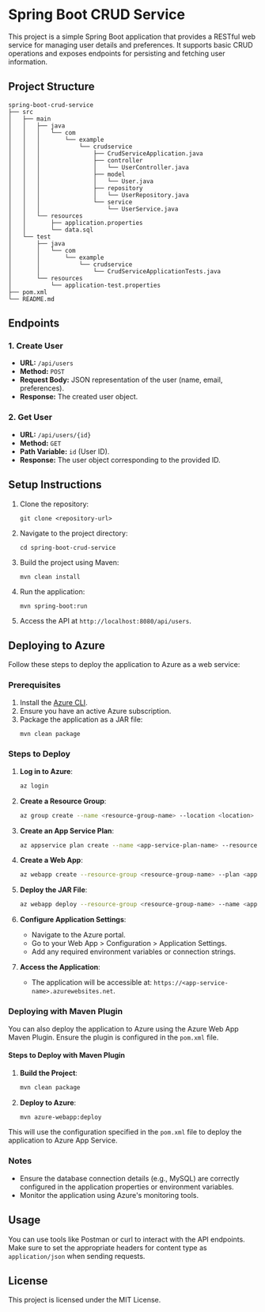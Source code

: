 # Spring Boot CRUD Service

This project is a simple Spring Boot application that provides a RESTful web service for managing user details and preferences. It supports basic CRUD operations and exposes endpoints for persisting and fetching user information.

## Project Structure

```
spring-boot-crud-service
├── src
│   ├── main
│   │   ├── java
│   │   │   └── com
│   │   │       └── example
│   │   │           └── crudservice
│   │   │               ├── CrudServiceApplication.java
│   │   │               ├── controller
│   │   │               │   └── UserController.java
│   │   │               ├── model
│   │   │               │   └── User.java
│   │   │               ├── repository
│   │   │               │   └── UserRepository.java
│   │   │               └── service
│   │   │                   └── UserService.java
│   │   └── resources
│   │       ├── application.properties
│   │       └── data.sql
│   └── test
│       ├── java
│       │   └── com
│       │       └── example
│       │           └── crudservice
│       │               └── CrudServiceApplicationTests.java
│       └── resources
│           └── application-test.properties
├── pom.xml
└── README.md
```

## Endpoints

### 1. Create User

- **URL:** `/api/users`
- **Method:** `POST`
- **Request Body:** JSON representation of the user (name, email, preferences).
- **Response:** The created user object.

### 2. Get User

- **URL:** `/api/users/{id}`
- **Method:** `GET`
- **Path Variable:** `id` (User ID).
- **Response:** The user object corresponding to the provided ID.

## Setup Instructions

1. Clone the repository:
   ```
   git clone <repository-url>
   ```

2. Navigate to the project directory:
   ```
   cd spring-boot-crud-service
   ```

3. Build the project using Maven:
   ```
   mvn clean install
   ```

4. Run the application:
   ```
   mvn spring-boot:run
   ```

5. Access the API at `http://localhost:8080/api/users`.

## Deploying to Azure

Follow these steps to deploy the application to Azure as a web service:

### Prerequisites
1. Install the [Azure CLI](https://learn.microsoft.com/en-us/cli/azure/install-azure-cli).
2. Ensure you have an active Azure subscription.
3. Package the application as a JAR file:
   ```bash
   mvn clean package
   ```

### Steps to Deploy
1. **Log in to Azure**:
   ```bash
   az login
   ```

2. **Create a Resource Group**:
   ```bash
   az group create --name <resource-group-name> --location <location>
   ```

3. **Create an App Service Plan**:
   ```bash
   az appservice plan create --name <app-service-plan-name> --resource-group <resource-group-name> --sku B1 --is-linux
   ```

4. **Create a Web App**:
   ```bash
   az webapp create --resource-group <resource-group-name> --plan <app-service-plan-name> --name <app-service-name> --runtime "JAVA:17-java17"
   ```

5. **Deploy the JAR File**:
   ```bash
   az webapp deploy --resource-group <resource-group-name> --name <app-service-name> --src-path target/spring-boot-crud-service-0.0.1-SNAPSHOT.jar
   ```

6. **Configure Application Settings**:
   - Navigate to the Azure portal.
   - Go to your Web App > Configuration > Application Settings.
   - Add any required environment variables or connection strings.

7. **Access the Application**:
   - The application will be accessible at: `https://<app-service-name>.azurewebsites.net`.

### Deploying with Maven Plugin

You can also deploy the application to Azure using the Azure Web App Maven Plugin. Ensure the plugin is configured in the `pom.xml` file.

#### Steps to Deploy with Maven Plugin
1. **Build the Project**:
   ```bash
   mvn clean package
   ```

2. **Deploy to Azure**:
   ```bash
   mvn azure-webapp:deploy
   ```

This will use the configuration specified in the `pom.xml` file to deploy the application to Azure App Service.

### Notes
- Ensure the database connection details (e.g., MySQL) are correctly configured in the application properties or environment variables.
- Monitor the application using Azure's monitoring tools.

## Usage

You can use tools like Postman or curl to interact with the API endpoints. Make sure to set the appropriate headers for content type as `application/json` when sending requests.

## License

This project is licensed under the MIT License.